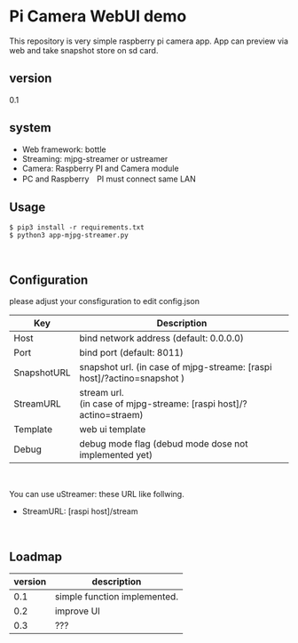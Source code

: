 # Pi Camera WebUI demo

This repository is very simple raspberry pi camera app.
App can preview via web and take snapshot store on sd card.

## version

0.1

## system

- Web framework: bottle
- Streaming: mjpg-streamer or ustreamer
- Camera: Raspberry PI and Camera module
- PC and Raspberry　PI must connect same LAN 

## Usage

```
$ pip3 install -r requirements.txt
$ python3 app-mjpg-streamer.py
```
<br>

## Configuration

please adjust your consfiguration to edit config.json

|Key|Description|
|-|-|
|Host| bind network address (default: 0.0.0.0)|
|Port| bind port (default: 8011)|
|SnapshotURL| snapshot url. (in case of mjpg-streame: [raspi host]/?actino=snapshot )|
|StreamURL| stream url. <br>(in case of mjpg-streame: [raspi host]/?actino=straem) |
|Template| web ui template|
|Debug| debug mode flag (debud mode dose not implemented yet)|
<br>

You can use uStreamer: these URL like follwing.<br>
- StreamURL: [raspi host]/stream
<br>

## Loadmap

| version | description|
|---------|--------------------------------------------|
| 0.1 | simple function implemented. |
| 0.2 | improve UI |
| 0.3 | ??? |

